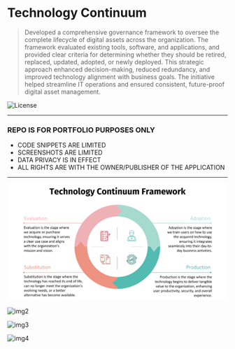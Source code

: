 # Technology Continuum
> Developed a comprehensive governance framework to oversee the
            complete lifecycle of digital assets across the organization. The
            framework evaluated existing tools, software, and applications, and
            provided clear criteria for determining whether they should be
            retired, replaced, updated, adopted, or newly deployed. This
            strategic approach enhanced decision-making, reduced redundancy, and
            improved technology alignment with business goals. The initiative
            helped streamline IT operations and ensured consistent, future-proof
            digital asset management.

![License](https://img.shields.io/badge/license-Apache--2.0-red.svg)

---

### REPO IS FOR PORTFOLIO PURPOSES ONLY
- CODE SNIPPETS ARE LIMITED
- SCREENSHOTS ARE LIMITED
- DATA PRIVACY IS IN EFFECT
- ALL RIGHTS ARE WITH THE OWNER/PUBLISHER OF THE APPLICATION

---

![img1](https://github.com/polljii/continuum/blob/main/continuum1.png)

![img2](https://github.com/polljii/continuum/blob/main/continuum2.png)

![img3](https://github.com/polljii/continuum/blob/main/continuum3.png)

![img4](https://github.com/polljii/continuum/blob/main/continuum4.png)
